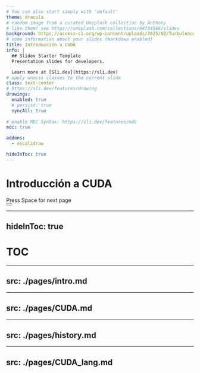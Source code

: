 ```yaml
---
# You can also start simply with 'default'
theme: dracula
# random image from a curated Unsplash collection by Anthony
# like them? see https://unsplash.com/collections/94734566/slidev
background: https://access-ci.org/wp-content/uploads/2025/02/Turbulence-1536x864.jpg
# some information about your slides (markdown enabled)
title: Introducción a CUDA
info: |
  ## Slidev Starter Template
  Presentation slides for developers.

  Learn more at [Sli.dev](https://sli.dev)
# apply unocss classes to the current slide
class: text-center
# https://sli.dev/features/drawing
drawings:
  enabled: true
  # persist: true
  syncAll: true
  
# enable MDC Syntax: https://sli.dev/features/mdc
mdc: true

addons:
  - excalidraw

hideInToc: true
---
```


# Introducción a CUDA

<div @click="$slidev.nav.next" class="mt-12 py-1" hover:bg="white op-10">
  Press Space for next page <carbon:arrow-right />
</div>

<div class="abs-br m-6 text-xl">
  <button @click="$slidev.nav.openInEditor" title="Open in Editor" class="slidev-icon-btn">
    <carbon:edit />
  </button>
  <a href="https://github.com/slidevjs/slidev" target="_blank" class="slidev-icon-btn">
    <carbon:logo-github />
  </a>
</div>

<!--
The last comment block of each slide will be treated as slide notes. It will be visible and editable in Presenter Mode along with the slide. [Read more in the docs](https://sli.dev/guide/syntax.html#notes)
-->

---
hideInToc: true
---

# TOC
<Toc maxDepth="3" />


---
src: ./pages/intro.md
---

---
src: ./pages/CUDA.md
---

---
src: ./pages/history.md
---

---
src: ./pages/CUDA_lang.md
---
